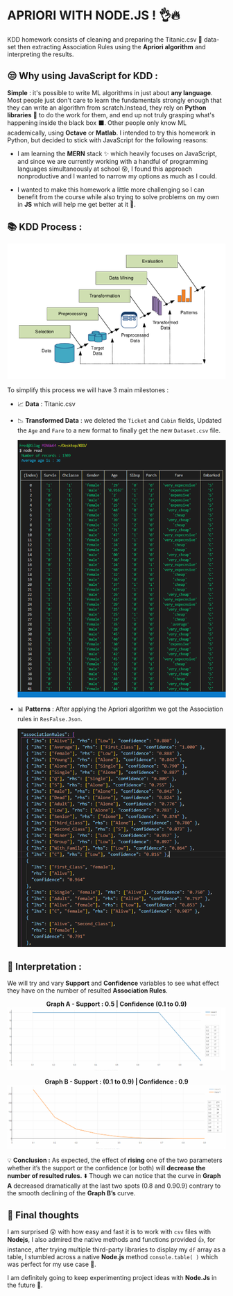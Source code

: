 # APRIORI WITH NODE.JS ! 👌🔥

KDD homework consists of cleaning and preparing the Titanic.csv 🚢 data-set then extracting Association Rules using the **Apriori algorithm** and interpreting the results.

## 😒 Why using JavaScript for KDD :

**Simple** :
it's possible to write ML algorithms in just about **any language**.
Most people just don't care to learn the fundamentals strongly enough that they can write an algorithm from scratch.Instead, they rely on **Python libraries** 🐍 to do the work for them, and end up not truly grasping what's happening inside the black box ⬛️. Other people only know ML academically, using **Octave** or **Matlab**.
I intended to try this homework in Python, but decided to stick with JavaScript for the following reasons:

- I am learning the **MERN** stack ✨ which heavily focuses on JavaScript, and since we are currently working with a handful of programming languages simultaneously at school 😵, I found this approach nonproductive and I wanted to narrow my options as much as I could.

- I wanted to make this homework a little more challenging so I can benefit from the course while also trying to solve problems on my own in **JS** which will help me get better at it 💪.

## 📚 KDD Process :

<p align="center">
  <img  src="https://raw.githubusercontent.com/10Fred10/Apriori-with-Node/master/readme-assets/KDD-process.png">
</p>
To simplify this process we will have 3 main milestones :

- 📈 **Data** : Titanic.csv
- 📉 **Transformed Data** : we deleted the `Ticket` and `Cabin` fields,
  Updated the `Age` and `Fare` to a new format to finally get the new `Dataset.csv` file.

  <p align="center">
    <img  src="https://raw.githubusercontent.com/10Fred10/Apriori-with-Node/master/readme-assets/clean-data.png">
  </p>

- 📊 **Patterns** : After applying the Apriori algorithm we got the Association rules in `ResFalse.Json`.
  <p align="center">
    <img  src="https://raw.githubusercontent.com/10Fred10/Apriori-with-Node/master/readme-assets/association-rules.png">
  </p>

## 🔬 Interpretation :

We will try and vary **Support** and **Confidence** variables to see what effect they have on the number of resulted **Association Rules**.

<p align="center">
<b>Graph A - Support : 0.5 | Confidence (0.1 to 0.9)</b>
  <img  src="https://raw.githubusercontent.com/10Fred10/Apriori-with-Node/master/readme-assets/Graph-A.png">
</p>

<p align="center">
<b>Graph B - Support : (0.1 to 0.9) | Confidence : 0.9</b>
  <img  src="https://raw.githubusercontent.com/10Fred10/Apriori-with-Node/master/readme-assets/Graph-B.png">
</p>

💡 **Conclusion :**
As expected, the effect of **rising** one of the two parameters whether it’s the support or the confidence
(or both) will **decrease the number of resulted rules.** ⬇️
Though we can notice that the curve in **Graph A** decreased dramatically at the last two spots (0.8 and 0.90.9) contrary to the smooth declining of the **Graph B’s** curve.

## 💭 Final thoughts

I am surprised 😲 with how easy and fast it is to work with `csv` files with **Nodejs**, I also admired the native methods and functions provided 👍, for instance, after trying multiple third-party libraries to display my `df` array as a table, I stumbled across a native **Node.js** method `console.table( )` which was perfect for my use case 💎.

I am definitely going to keep experimenting project ideas with **Node.Js** in the future 🤘.

